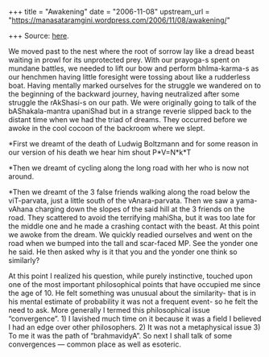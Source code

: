 +++
title = "Awakening"
date = "2006-11-08"
upstream_url = "https://manasataramgini.wordpress.com/2006/11/08/awakening/"

+++
Source: [here](https://manasataramgini.wordpress.com/2006/11/08/awakening/).

We moved past to the nest where the root of sorrow lay like a dread beast waiting in prowl for its unprotected prey. With our prayoga-s spent on mundane battles, we needed to lift our bow and perform bhIma-karma-s as our henchmen having little foresight were tossing about like a rudderless boat. Having mentally marked ourselves for the struggle we wandered on to the beginning of the backward journey, having neutralized after some struggle the rAkShasi-s on our path. We were originally going to talk of the bAShakala-mantra upaniShad but in a strange reverie slipped back to the distant time when we had the triad of dreams. They occurred before we awoke in the cool cocoon of the backroom where we slept.

\*First we dreamt of the death of Ludwig Boltzmann and for some reason in our version of his death we hear him shout P\*V=N\*k\*T

\*Then we dreamt of cycling along the long road with her who is now not around.

\*Then we dreamt of the 3 false friends walking along the road below the viT-parvata, just a little south of the vAnara-parvata. Then we saw a yama-vAhana charging down the slopes of the said hill at the 3 friends on the road. They scattered to avoid the terrifying mahiSha, but it was too late for the middle one and he made a crashing contact with the beast. At this point we awoke from the dream. We quickly readied ourselves and went on the road when we bumped into the tall and scar-faced MP. See the yonder one he said. He then asked why is it that you and the yonder one think so similarly?

At this point I realized his question, while purely instinctive, touched upon one of the most important philosophical points that have occupied me since the age of 10. He felt something was unusual about the similarity- that is in his mental estimate of probability it was not a frequent event- so he felt the need to ask. More generally I termed this philosophical issue “convergence”. 1) I lavished much time on it because it was a field I believed I had an edge over other philosophers. 2) It was not a metaphysical issue 3) To me it was the path of “brahmavidyA”. So next I shall talk of some convergences — common place as well as esoteric.

